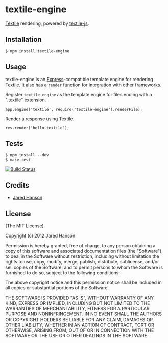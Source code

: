 # textile-engine

[Textile](http://en.wikipedia.org/wiki/Textile_%28markup_language%28) rendering,
powered by [textile-js](https://github.com/borgar/textile-js).

## Installation

    $ npm install textile-engine

## Usage

textile-engine is an [Express](http://expressjs.com/)-compatible template engine
for rendering Textile.  It also has a `render` function for integration with
other frameworks.

Register `textile-engine` as the template engine for files ending with a
".textile" extension.

    app.engine('textile', require('textile-engine').renderFile);

Render a response using Textile.

    res.render('hello.textile');

## Tests

    $ npm install --dev
    $ make test

[![Build Status](https://secure.travis-ci.org/jaredhanson/textile-engine.png)](http://travis-ci.org/jaredhanson/textile-engine)

## Credits

  - [Jared Hanson](http://github.com/jaredhanson)

## License

(The MIT License)

Copyright (c) 2012 Jared Hanson

Permission is hereby granted, free of charge, to any person obtaining a copy of
this software and associated documentation files (the "Software"), to deal in
the Software without restriction, including without limitation the rights to
use, copy, modify, merge, publish, distribute, sublicense, and/or sell copies of
the Software, and to permit persons to whom the Software is furnished to do so,
subject to the following conditions:

The above copyright notice and this permission notice shall be included in all
copies or substantial portions of the Software.

THE SOFTWARE IS PROVIDED "AS IS", WITHOUT WARRANTY OF ANY KIND, EXPRESS OR
IMPLIED, INCLUDING BUT NOT LIMITED TO THE WARRANTIES OF MERCHANTABILITY, FITNESS
FOR A PARTICULAR PURPOSE AND NONINFRINGEMENT. IN NO EVENT SHALL THE AUTHORS OR
COPYRIGHT HOLDERS BE LIABLE FOR ANY CLAIM, DAMAGES OR OTHER LIABILITY, WHETHER
IN AN ACTION OF CONTRACT, TORT OR OTHERWISE, ARISING FROM, OUT OF OR IN
CONNECTION WITH THE SOFTWARE OR THE USE OR OTHER DEALINGS IN THE SOFTWARE.
